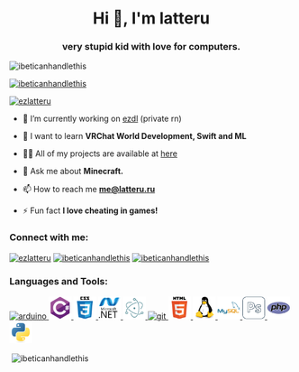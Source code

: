 <h1 align="center">Hi 👋, I'm latteru</h1>
<h3 align="center">very stupid kid with love for computers.</h3>

<p align="left"> <img src="https://komarev.com/ghpvc/?username=ibeticanhandlethis&label=Profile%20views&color=0e75b6&style=flat" alt="ibeticanhandlethis" /> </p>

<p align="left"> <a href="https://github.com/ryo-ma/github-profile-trophy"><img src="https://github-profile-trophy.vercel.app/?username=ibeticanhandlethis" alt="ibeticanhandlethis" /></a> </p>

<p align="left"> <a href="https://twitter.com/ezlatteru" target="blank"><img src="https://img.shields.io/twitter/follow/ezlatteru?logo=twitter&style=for-the-badge" alt="ezlatteru" /></a> </p>

- 🔭 I’m currently working on [ezdl](https://github.com/ibeticanhandlethis/ezdl) (private rn)

- 🌱 I want to learn **VRChat World Development, Swift and ML**

- 👨‍💻 All of my projects are available at [here](here)

- 💬 Ask me about **Minecraft.**

- 📫 How to reach me **me@latteru.ru**

- ⚡ Fun fact **I love cheating in games!**

<h3 align="left">Connect with me:</h3>
<p align="left">
<a href="https://twitter.com/ezlatteru" target="blank"><img align="center" src="https://raw.githubusercontent.com/rahuldkjain/github-profile-readme-generator/master/src/images/icons/Social/twitter.svg" alt="ezlatteru" height="30" width="40" /></a>
<a href="https://instagram.com/ibeticanhandlethis" target="blank"><img align="center" src="https://raw.githubusercontent.com/rahuldkjain/github-profile-readme-generator/master/src/images/icons/Social/instagram.svg" alt="ibeticanhandlethis" height="30" width="40" /></a>
<a href="https://www.youtube.com/c/ibeticanhandlethis" target="blank"><img align="center" src="https://raw.githubusercontent.com/rahuldkjain/github-profile-readme-generator/master/src/images/icons/Social/youtube.svg" alt="ibeticanhandlethis" height="30" width="40" /></a>
</p>

<h3 align="left">Languages and Tools:</h3>
<p align="left"> <a href="https://www.arduino.cc/" target="_blank" rel="noreferrer"> <img src="https://cdn.worldvectorlogo.com/logos/arduino-1.svg" alt="arduino" width="40" height="40"/> </a> <a href="https://www.w3schools.com/cs/" target="_blank" rel="noreferrer"> <img src="https://raw.githubusercontent.com/devicons/devicon/master/icons/csharp/csharp-original.svg" alt="csharp" width="40" height="40"/> </a> <a href="https://www.w3schools.com/css/" target="_blank" rel="noreferrer"> <img src="https://raw.githubusercontent.com/devicons/devicon/master/icons/css3/css3-original-wordmark.svg" alt="css3" width="40" height="40"/> </a> <a href="https://dotnet.microsoft.com/" target="_blank" rel="noreferrer"> <img src="https://raw.githubusercontent.com/devicons/devicon/master/icons/dot-net/dot-net-original-wordmark.svg" alt="dotnet" width="40" height="40"/> </a> <a href="https://www.electronjs.org" target="_blank" rel="noreferrer"> <img src="https://raw.githubusercontent.com/devicons/devicon/master/icons/electron/electron-original.svg" alt="electron" width="40" height="40"/> </a> <a href="https://git-scm.com/" target="_blank" rel="noreferrer"> <img src="https://www.vectorlogo.zone/logos/git-scm/git-scm-icon.svg" alt="git" width="40" height="40"/> </a> <a href="https://www.w3.org/html/" target="_blank" rel="noreferrer"> <img src="https://raw.githubusercontent.com/devicons/devicon/master/icons/html5/html5-original-wordmark.svg" alt="html5" width="40" height="40"/> </a> <a href="https://www.linux.org/" target="_blank" rel="noreferrer"> <img src="https://raw.githubusercontent.com/devicons/devicon/master/icons/linux/linux-original.svg" alt="linux" width="40" height="40"/> </a> <a href="https://www.mysql.com/" target="_blank" rel="noreferrer"> <img src="https://raw.githubusercontent.com/devicons/devicon/master/icons/mysql/mysql-original-wordmark.svg" alt="mysql" width="40" height="40"/> </a> <a href="https://www.photoshop.com/en" target="_blank" rel="noreferrer"> <img src="https://raw.githubusercontent.com/devicons/devicon/master/icons/photoshop/photoshop-line.svg" alt="photoshop" width="40" height="40"/> </a> <a href="https://www.php.net" target="_blank" rel="noreferrer"> <img src="https://raw.githubusercontent.com/devicons/devicon/master/icons/php/php-original.svg" alt="php" width="40" height="40"/> </a> <a href="https://www.python.org" target="_blank" rel="noreferrer"> <img src="https://raw.githubusercontent.com/devicons/devicon/master/icons/python/python-original.svg" alt="python" width="40" height="40"/> </a> </p>

<p>&nbsp;<img align="center" src="https://github-readme-stats.vercel.app/api?username=ibeticanhandlethis&show_icons=true&locale=en" alt="ibeticanhandlethis" /></p>

<!---
1. 👋 Hi, I’m @latteru
2. 👀 I’m interested in do dumb shit
3. 🌱 I’m currently learning Java (for Minecraft Craftbukkit Plugins). 
4. 📫 How to reach me: 
- 📨 E-mail: tmlatteru@gmail.com
- 🎮 Discord: litecave#4412
- 🕹 Microsoft / Xbox: [thelatteRU](https://account.xbox.com/ru-ru/Profile?xr=mebarnav&rtc=1)
- 🕹 Minecraft: latteru 
--->


<!---
latteru/latteru is a ✨ it's not a mistake, it's a masterpiece ✨ repository because its `README.md` (this file) appears on your GitHub profile.
You can click the Preview link to take a look at your changes.
--->

<!---- 💞️ I’m looking to collaborate on...--->
